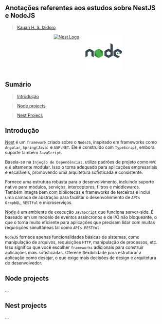 ## Anotações referentes aos estudos sobre NestJS e NodeJS

> [Kauan H. S. Izidoro](www.linkedin.com/in/kauanizidoro)

<div style="display: inline-flex; justify-content: center;">
  <a href="http://nestjs.com/" target="_blank" style="margin-left: 160px">
    <img src="https://nestjs.com/img/logo-small.svg" width="120" alt="Nest Logo" />
  </a>
  <a href="http://nestjs.com/" target="_blank" style="margin-left: 20px;">
    <img src="img/icons8-nodejs-480.svg" width="120" alt="Node Logo" />
  </a>
</div>

## Sumário

> [Introdução](#introdução) 

> [Node projects](#node-projects)

> [Nest Projecs](#nest-projects)


## Introdução 

[Nest](https://nestjs.com/) é um `framework` criado sobre o `NodeJS`, inspirado em frameworks como `Angular`, `Spring(Java)` e `ASP.NET`. Ele é construído com `TypeScript`, embora suporte também `JavaScript`.

Baseia-se na `Injeção de Dependências`, utiliza padrões de projeto como `MVC` e é altamente modular. Isso o torna adequado para aplicações empresariais e escaláveis, promovendo uma arquitetura sofisticada e consistente. 

Fornece uma estrutura robusta para o desenvolvimento, incluindo suporte nativo para módulos, serviços, interceptores, filtros e middlewares. Também integra bem com bibliotecas e frameworks de terceiros e inclui uma camada de abstração para facilitar o desenvolvimento de `APIs GraphQL`, `RESTful` e microserviços.


[Node](https://nodejs.org/en) é um ambiente de execução `JavaScript` que funciona server-side. É baseado em um modelo de eventos assíncronos e de I/O não bloqueante, o que o torna muito eficiente para aplicações que precisam lidar com muitas requisições simultâneas tal como `APIs RESTful`.

`NodeJS` fornece apenas funcionalidades básicas de sistemas, como manipulação de arquivos, requisições `HTTP`, manipulação de processos, etc. Isso significa que você escolher `frameworks` adicionais para construir aplicações mais sofisticadas. Oferece flexibilidade para estruturar a aplicação como desejar, o que exige mais decisões de design e arquitetura do desenvolvedor. 


## Node projects
...

## Nest projects
...
